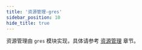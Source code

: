 ```yaml
---
title: '资源管理-gres'
sidebar_position: 10
hide_title: true
---
```


资源管理由 `gres` 模块实现，具体请参考 [资源管理](output/goframe-v2.6-md/核心组件/资源管理) 章节。